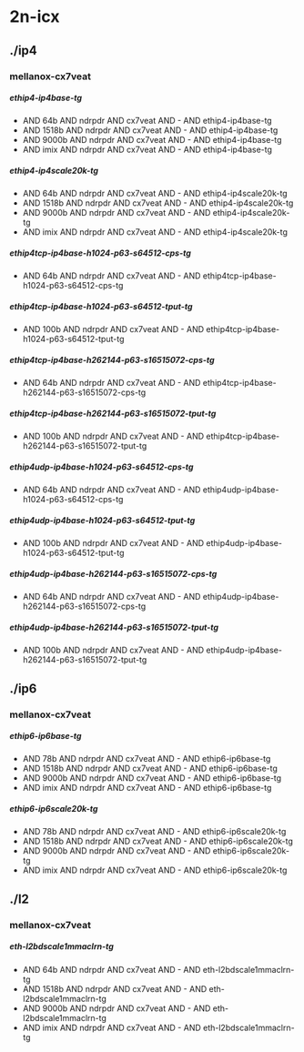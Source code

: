 # 2n-icx
## ./ip4
### mellanox-cx7veat
##### ethip4-ip4base-tg
- AND 64b AND ndrpdr AND cx7veat AND - AND ethip4-ip4base-tg
- AND 1518b AND ndrpdr AND cx7veat AND - AND ethip4-ip4base-tg
- AND 9000b AND ndrpdr AND cx7veat AND - AND ethip4-ip4base-tg
- AND imix AND ndrpdr AND cx7veat AND - AND ethip4-ip4base-tg
##### ethip4-ip4scale20k-tg
- AND 64b AND ndrpdr AND cx7veat AND - AND ethip4-ip4scale20k-tg
- AND 1518b AND ndrpdr AND cx7veat AND - AND ethip4-ip4scale20k-tg
- AND 9000b AND ndrpdr AND cx7veat AND - AND ethip4-ip4scale20k-tg
- AND imix AND ndrpdr AND cx7veat AND - AND ethip4-ip4scale20k-tg
##### ethip4tcp-ip4base-h1024-p63-s64512-cps-tg
- AND 64b AND ndrpdr AND cx7veat AND - AND ethip4tcp-ip4base-h1024-p63-s64512-cps-tg
##### ethip4tcp-ip4base-h1024-p63-s64512-tput-tg
- AND 100b AND ndrpdr AND cx7veat AND - AND ethip4tcp-ip4base-h1024-p63-s64512-tput-tg
##### ethip4tcp-ip4base-h262144-p63-s16515072-cps-tg
- AND 64b AND ndrpdr AND cx7veat AND - AND ethip4tcp-ip4base-h262144-p63-s16515072-cps-tg
##### ethip4tcp-ip4base-h262144-p63-s16515072-tput-tg
- AND 100b AND ndrpdr AND cx7veat AND - AND ethip4tcp-ip4base-h262144-p63-s16515072-tput-tg
##### ethip4udp-ip4base-h1024-p63-s64512-cps-tg
- AND 64b AND ndrpdr AND cx7veat AND - AND ethip4udp-ip4base-h1024-p63-s64512-cps-tg
##### ethip4udp-ip4base-h1024-p63-s64512-tput-tg
- AND 100b AND ndrpdr AND cx7veat AND - AND ethip4udp-ip4base-h1024-p63-s64512-tput-tg
##### ethip4udp-ip4base-h262144-p63-s16515072-cps-tg
- AND 64b AND ndrpdr AND cx7veat AND - AND ethip4udp-ip4base-h262144-p63-s16515072-cps-tg
##### ethip4udp-ip4base-h262144-p63-s16515072-tput-tg
- AND 100b AND ndrpdr AND cx7veat AND - AND ethip4udp-ip4base-h262144-p63-s16515072-tput-tg
## ./ip6
### mellanox-cx7veat
##### ethip6-ip6base-tg
- AND 78b AND ndrpdr AND cx7veat AND - AND ethip6-ip6base-tg
- AND 1518b AND ndrpdr AND cx7veat AND - AND ethip6-ip6base-tg
- AND 9000b AND ndrpdr AND cx7veat AND - AND ethip6-ip6base-tg
- AND imix AND ndrpdr AND cx7veat AND - AND ethip6-ip6base-tg
##### ethip6-ip6scale20k-tg
- AND 78b AND ndrpdr AND cx7veat AND - AND ethip6-ip6scale20k-tg
- AND 1518b AND ndrpdr AND cx7veat AND - AND ethip6-ip6scale20k-tg
- AND 9000b AND ndrpdr AND cx7veat AND - AND ethip6-ip6scale20k-tg
- AND imix AND ndrpdr AND cx7veat AND - AND ethip6-ip6scale20k-tg
## ./l2
### mellanox-cx7veat
##### eth-l2bdscale1mmaclrn-tg
- AND 64b AND ndrpdr AND cx7veat AND - AND eth-l2bdscale1mmaclrn-tg
- AND 1518b AND ndrpdr AND cx7veat AND - AND eth-l2bdscale1mmaclrn-tg
- AND 9000b AND ndrpdr AND cx7veat AND - AND eth-l2bdscale1mmaclrn-tg
- AND imix AND ndrpdr AND cx7veat AND - AND eth-l2bdscale1mmaclrn-tg